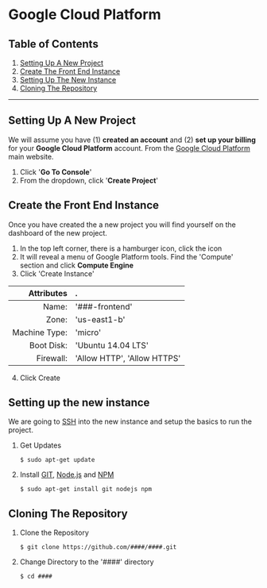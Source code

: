 # Google Cloud Platform  


## Table of Contents
1. [Setting Up A New Project](#setting-up-a-new-project)
1. [Create The Front End Instance](#create-the-front-end-instance)
1. [Setting Up The New Instance](#setting-up-the-new-instance)
1. [Cloning The Repository](#cloning-the-repository)
---





## Setting Up A New Project  
We will assume you have (1) **created an account** and (2) **set up your billing** for your **Google Cloud Platform** account. From the [Google Cloud Platform](https://cloud.google.com/) main website.  

1. Click '**Go To Console**'  
2. From the dropdown, click '**Create Project**'  





## Create the Front End Instance
Once you have created the a new project you will find yourself on the dashboard of the new project.  

1. In the top left corner, there is a hamburger icon, click the icon
2. It will reveal a menu of Google Platform tools. Find the 'Compute' section and click **Compute Engine**
3. Click 'Create Instance'

| Attributes   | .   |
| -------------: |:-------------|
| Name:      | '###-frontend' |
| Zone:      | 'us-east1-b'      |
| Machine Type: | 'micro'      |
| Boot Disk: | 'Ubuntu 14.04 LTS'      |
| Firewall: | 'Allow HTTP', 'Allow HTTPS'      |

4. Click Create





## Setting up the new instance
We are going to [SSH](https://en.wikipedia.org/wiki/Secure_Shell) into the new instance and setup the basics to run the project.

1. Get Updates  
	```
	$ sudo apt-get update  
	```

2. Install [GIT](https://git-scm.com/book/en/v2/Getting-Started-Installing-Git), [Node.js](https://nodejs.org/en/download/package-manager/) and [NPM](http://blog.npmjs.org/post/85484771375/how-to-install-npm)  
	```
	$ sudo apt-get install git nodejs npm
	```





## Cloning The Repository

1. Clone the Repository
	```  
	$ git clone https://github.com/####/####.git
	```  

2. Change Directory to the '####' directory
	```
	$ cd ####
	```  

